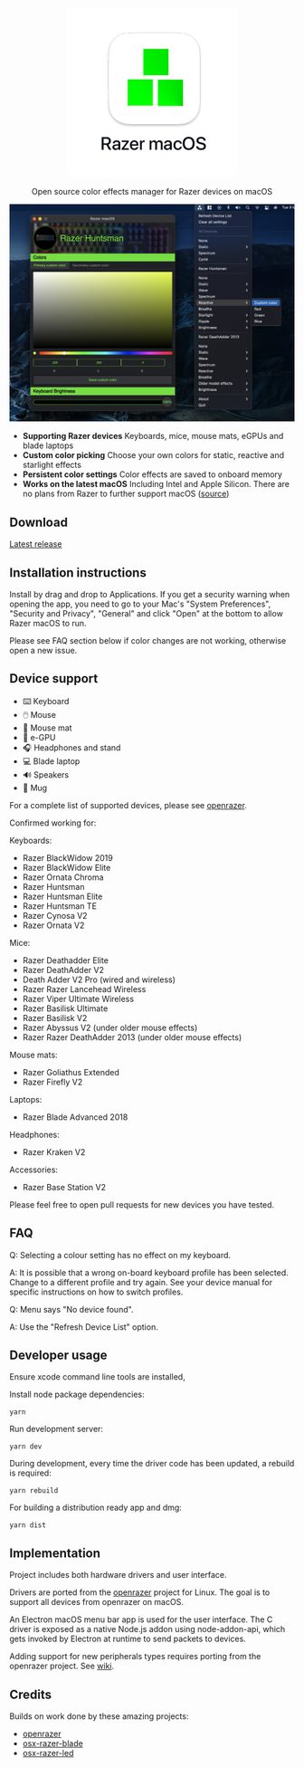 <p align="center">
  <img src="resources/hero.png" alt="keyboard demo pic" />
  <p align="center">Open source color effects manager for Razer devices on macOS</p>
</p>

<p align="center">
  <img src="screenshots/dark.png">
</p>

- **Supporting Razer devices** Keyboards, mice, mouse mats, eGPUs and blade laptops
- **Custom color picking** Choose your own colors for static, reactive and starlight effects
- **Persistent color settings** Color effects are saved to onboard memory
- **Works on the latest macOS** Including Intel and Apple Silicon. There are no plans from Razer to further support macOS ([source](https://support.razer.com/articles/1543762911))

## Download

[Latest release](https://github.com/1kc/razer-macos/releases)

## Installation instructions

Install by drag and drop to Applications.
If you get a security warning when opening the app, you need to go to your Mac's "System Preferences", "Security and Privacy", "General" and click "Open" at the bottom to allow Razer macOS to run.

Please see FAQ section below if color changes are not working, otherwise open a new issue.

## Device support

- ⌨️ Keyboard
- 🖱️ Mouse
- 📜 Mouse mat
- 🌈 e-GPU
- 🎧 Headphones and stand
- 💻 Blade laptop
- 🔊 Speakers
- 🍺 Mug

For a complete list of supported devices, please see [openrazer](https://openrazer.github.io).

Confirmed working for:

Keyboards:

- Razer BlackWidow 2019
- Razer BlackWidow Elite
- Razer Ornata Chroma
- Razer Huntsman
- Razer Huntsman Elite
- Razer Huntsman TE
- Razer Cynosa V2
- Razer Ornata V2

Mice:

- Razer Deathadder Elite
- Razer DeathAdder V2
- Death Adder V2 Pro (wired and wireless)
- Razer Razer Lancehead Wireless
- Razer Viper Ultimate Wireless
- Razer Basilisk Ultimate
- Razer Basilisk V2
- Razer Abyssus V2 (under older mouse effects)
- Razer Razer DeathAdder 2013 (under older mouse effects)

Mouse mats:

- Razer Goliathus Extended
- Razer Firefly V2

Laptops:

- Razer Blade Advanced 2018

Headphones:

- Razer Kraken V2

Accessories:

- Razer Base Station V2

Please feel free to open pull requests for new devices you have tested.

## FAQ

Q: Selecting a colour setting has no effect on my keyboard.

A: It is possible that a wrong on-board keyboard profile has been selected. Change to a different profile and try again. See your device manual for specific instructions on how to switch profiles.

Q: Menu says "No device found".

A: Use the "Refresh Device List" option.

## Developer usage

Ensure xcode command line tools are installed,

Install node package dependencies:

    yarn

Run development server:

    yarn dev

During development, every time the driver code has been updated, a rebuild is required:

    yarn rebuild

For building a distribution ready app and dmg:

    yarn dist

## Implementation

Project includes both hardware drivers and user interface.

Drivers are ported from the [openrazer](https://github.com/openrazer/openrazer) project for Linux.
The goal is to support all devices from openrazer on macOS.

An Electron macOS menu bar app is used for the user interface.
The C driver is exposed as a native Node.js addon using node-addon-api, which gets invoked by Electron at runtime to send packets to devices.

Adding support for new peripherals types requires porting from the openrazer project. See [wiki](https://github.com/1kc/razer-macos/wiki).

## Credits

Builds on work done by these amazing projects:

- [openrazer](https://github.com/openrazer/openrazer)
- [osx-razer-blade](https://github.com/kprinssu/osx-razer-blade)
- [osx-razer-led](https://github.com/dylanparker/osx-razer-led)
